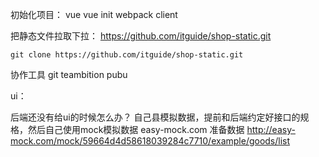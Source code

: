
初始化项目：
vue
    vue init webpack client

把静态文件拉取下拉：
https://github.com/itguide/shop-static.git

    git clone https://github.com/itguide/shop-static.git


协作工具
    git
    teambition
    pubu

ui：

后端还没有给ui的时候怎么办？
    自己县模拟数据，提前和后端约定好接口的规格，然后自己使用mock模拟数据
    easy-mock.com
    准备数据
    http://easy-mock.com/mock/59664d4d58618039284c7710/example/goods/list


